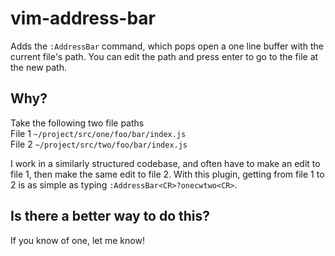 # vim-address-bar
Adds the `:AddressBar` command, which pops open a one line buffer with the current file's path. You can edit the path and press enter to go to the file at the new path.

## Why?
Take the following two file paths  
File 1 `~/project/src/one/foo/bar/index.js`  
File 2 `~/project/src/two/foo/bar/index.js`  

I work in a similarly structured codebase, and often have to make an edit to file 1, then make the same edit to file 2.
With this plugin, getting from file 1 to 2 is as simple as typing `:AddressBar<CR>?onecwtwo<CR>`.

## Is there a better way to do this?
If you know of one, let me know!
